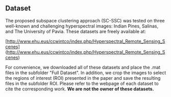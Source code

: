 ## Dataset

The proposed subspace clustering approach (SC-SSC) was tested on three  well-known and challenging hyperspectral images: Indian Pines, Salinas, and The University of Pavia. These datasets are freely available at:

[http://www.ehu.eus/ccwintco/index.php/Hyperspectral_Remote_Sensing_Scenes] (http://www.ehu.eus/ccwintco/index.php/Hyperspectral_Remote_Sensing_Scenes)

For convenience, we downloaded all of these datasets and place the .mat files in the subfolder "Full Dataset". In addition, we crop the images to select the regions of interest (ROI) presented in the 
paper and save the resulting files in the subfolder ROI. Please refer to the webpage of each dataset to cite the corresponding work. **We are not the owner of these datasets.**
